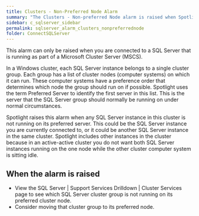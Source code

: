 ```yaml
---
title: Clusters - Non-Preferred Node Alarm
summary: "The Clusters - Non-preferred Node alarm is raised when Spotlight detects that SQL Server is running on a Windows cluster, and at least one SQL Server instance is not running on its preferred cluster node."
sidebar: c_sqlserver_sidebar
permalink: sqlserver_alarm_clusters_nonpreferrednode
folder: ConnectSQLServer
---
```



This alarm can only be raised when you are connected to a SQL Server that is running as part of a Microsoft Cluster Server (MSCS).

In a Windows cluster, each SQL Server instance belongs to a single cluster group. Each group has a list of cluster nodes (computer systems) on which it can run. These computer systems have a preference order that determines which node the group should run on if possible. Spotlight uses the term Preferred Server to identify the first server in this list. This is the server that the SQL Server group should normally be running on under normal circumstances.

Spotlight raises this alarm when any SQL Server instance in this cluster is not running on its preferred server. This could be the SQL Server instance you are currently connected to, or it could be another SQL Server instance in the same cluster. Spotlight includes other instances in the cluster because in an active-active cluster you do not want both SQL Server instances running on the one node while the other cluster computer system is sitting idle.

## When the alarm is raised

* View the SQL Server \| Support Services Drilldown \| Cluster Services page to see which SQL Server cluster group is not running on its preferred cluster node.
* Consider moving that cluster group to its preferred node.
